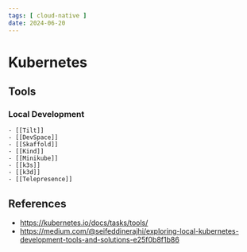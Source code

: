 ```yaml
---
tags: [ cloud-native ]
date: 2024-06-20
---
```


# Kubernetes

## Tools
### Local Development
    - [[Tilt]]
    - [[DevSpace]]
    - [[Skaffold]]
    - [[Kind]]
    - [[Minikube]]
    - [[k3s]]
    - [[k3d]]
    - [[Telepresence]]

## References

- https://kubernetes.io/docs/tasks/tools/
- https://medium.com/@seifeddinerajhi/exploring-local-kubernetes-development-tools-and-solutions-e25f0b8f1b86
